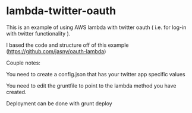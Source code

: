 # lambda-twitter-oauth

This is an example of using AWS lambda with twitter oauth ( i.e. for log-in with twitter functionality ).

I based the code and structure off of this example (https://github.com/jasny/oauth-lambda)

Couple notes: 

You need to create a config.json that has your twitter app specific values

You need to edit the gruntfile to point to the lambda method you have created.

Deployment can be done with grunt deploy
